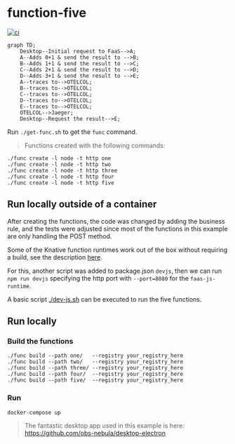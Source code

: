 # function-five

[![ci](https://github.com/obs-nebula/function-five/actions/workflows/ci.yml/badge.svg?branch=main)](https://github.com/obs-nebula/function-five/actions/workflows/ci.yml)


```mermaid
graph TD;
    Desktop--Initial request to FaaS-->A;
    A--Adds 0+1 & send the result to -->B;
    B--Adds 1+1 & send the result to -->C;
    C--Adds 2+1 & send the result to -->D;
    D--Adds 3+1 & send the result to -->E;
    A--traces to-->OTELCOL;
    B--traces to-->OTELCOL;
    C--traces to-->OTELCOL;
    D--traces to-->OTELCOL;
    E--traces to-->OTELCOL;
    OTELCOL-->Jaeger;
    Desktop--Request the result-->E;
```




Run `./get-func.sh` to get the `func` command.

> Functions created with the following commands:

```
./func create -l node -t http one
./func create -l node -t http two
./func create -l node -t http three
./func create -l node -t http four
./func create -l node -t http five
```

## Run locally outside of a container

After creating the functions, the code was changed by adding the business rule, and the tests were adjusted since most of the functions in this example are only handling the POST method.

Some of the Knative function runtimes work out of the box without requiring a build, see the description [here](https://github.com/obs-nebula/function-five/issues/24#issue-1563392515).

For this, another script was added to package.json `devjs`, then we can run `npm run devjs` specifying the http port with `--port=8080` for the `faas-js-runtime`.

A basic script [./dev-js.sh](./dev-js.sh) can be executed to run the five functions.

## Run locally

### Build the functions

```
./func build --path one/   --registry your_registry_here
./func build --path two/   --registry your_registry_here
./func build --path three/ --registry your_registry_here
./func build --path four/  --registry your_registry_here
./func build --path five/  --registry your_registry_here
```

### Run 

```
docker-compose up
```

> The fantastic desktop app used in this example is here: https://github.com/obs-nebula/desktop-electron
